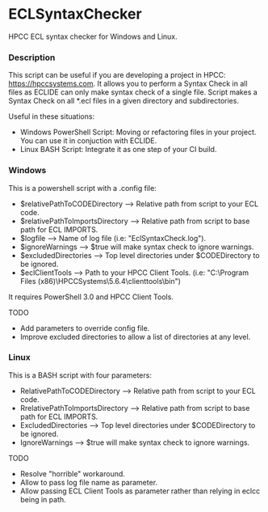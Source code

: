 # ECLSyntaxChecker

  HPCC ECL syntax checker for Windows and Linux.

### Description

 This script can be useful if you are developing a project in HPCC: https://hpccsystems.com. 
  It allows you to perform a Syntax Check in all files as ECLIDE can only make syntax check of a single file.
  Script makes a Syntax Check on all *.ecl files in a given directory and subdirectories.
 
 Useful in these situations:
  - Windows PowerShell Script: Moving or refactoring files in your project. You can use it in conjuction with ECLIDE.
  - Linux BASH Script: Integrate it as one step of your CI build.

### Windows

 This is a powershell script with a .config file:
  - $relativePathToCODEDirectory    --> Relative path from script to your ECL code.
  - $relativePathToImportsDirectory --> Relative path from script to base path for ECL IMPORTS.
  - $logfile                        --> Name of log file (i.e: "EclSyntaxCheck.log").
  - $ignoreWarnings                 --> $true will make syntax check to ignore warnings.
  - $excludedDirectories            --> Top level directories under $CODEDirectory to be ignored.
  - $eclClientTools                 --> Path to your HPCC Client Tools. (i.e: "C:\Program Files (x86)\HPCCSystems\5.6.4\clienttools\bin")
 
 It requires PowerShell 3.0 and HPCC Client Tools.
 
 TODO
 - Add parameters to override config file.
 - Improve excluded directories to allow a list of directories at any level.

### Linux

 This is a BASH script with four parameters:
  - RelativePathToCODEDirectory     --> Relative path from script to your ECL code.
  - RrelativePathToImportsDirectory --> Relative path from script to base path for ECL IMPORTS.
  - ExcludedDirectories             --> Top level directories under $CODEDirectory to be ignored.
  - IgnoreWarnings                  --> $true will make syntax check to ignore warnings.
 
 TODO
 - Resolve "horrible" workaround.
 - Allow to pass log file name as parameter.
 - Allow passing ECL Client Tools as parameter rather than relying in eclcc being in path.

